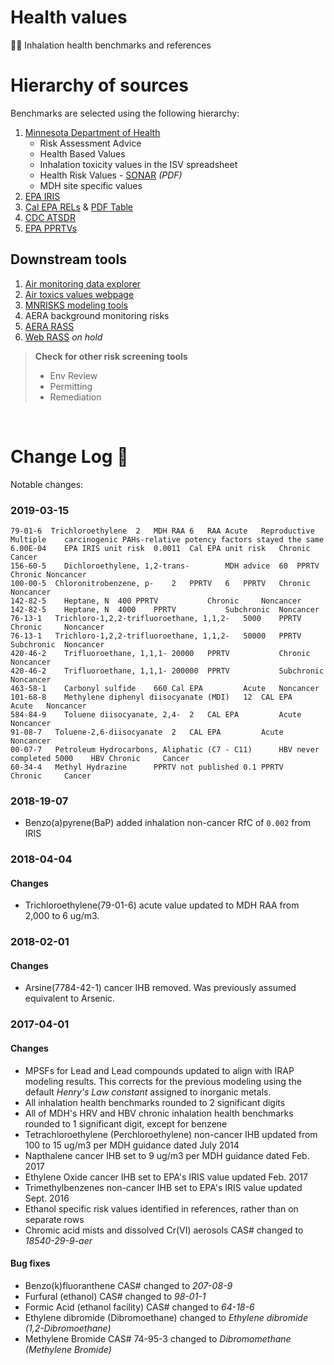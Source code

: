 # Health values

:hospital::mask: Inhalation health benchmarks and references
  

# Hierarchy of sources

Benchmarks are selected using the following hierarchy:

1. [Minnesota Department of Health](https://www.health.state.mn.us/communities/environment/risk/guidance/air/table.html)
    - Risk Assessment Advice
    - Health Based Values
    - Inhalation toxicity values in the ISV spreadsheet
    - Health Risk Values - [SONAR](https://www.health.state.mn.us/communities/environment/risk/docs/rules/hrvsonar.pdf) _(PDF)_
    - MDH site specific values
2. [EPA IRIS](https://www.epa.gov/iris)
3. [Cal EPA RELs](https://oehha.ca.gov/air/general-info/oehha-acute-8-hour-and-chronic-reference-exposure-level-rel-summary) & [PDF Table](https://ww3.arb.ca.gov/toxics/healthval/contable.pdf)
4. [CDC ATSDR](https://www.atsdr.cdc.gov/mrls/mrllist.asp)
5. [EPA PPRTVs](https://www.epa.gov/pprtv/provisional-peer-reviewed-toxicity-values-pprtvs-assessments)


## Downstream tools

1. [Air monitoring data explorer](https://www.pca.state.mn.us/air/air-toxics-data-explorer)
1. [Air toxics values webpage](https://public.tableau.com/profile/mpca.data.services#!/vizhome/Airtoxicityvalues/Airtoxicityvalues)
1. [MNRISKS modeling tools](https://www.pca.state.mn.us/air/air-modeling-and-human-health)
1. AERA background monitoring risks
1. [AERA RASS](https://www.pca.state.mn.us/air/aera-forms-and-tools)
1. [Web RASS](https://mpca.shinyapps.io/fairscreen/) _on hold_

> __Check for other risk screening tools__
>    - Env Review
>    - Permitting
>    - Remediation

<br>


# Change Log :notebook:

Notable changes:

### 2019-03-15
    79-01-6	 Trichloroethylene	2	MDH RAA	6	RAA	Acute	Reproductive
    Multiple	carcinogenic PAHs-relative potency factors stayed the same	6.00E-04	EPA IRIS unit risk	0.0011	Cal EPA unit risk	Chronic	Cancer
    156-60-5	Dichloroethylene, 1,2-trans-		MDH advice	60	PPRTV	Chronic	Noncancer
    100-00-5  Chloronitrobenzene, p-   	2	PPRTV	6	PPRTV	Chronic 	Noncancer
    142-82-5	Heptane, N	400	PPRTV			Chronic 	Noncancer
    142-82-5	Heptane, N	4000	PPRTV			Subchronic	Noncancer
    76-13-1	  Trichloro-1,2,2-trifluoroethane, 1,1,2-	5000	PPRTV			Chronic 	Noncancer
    76-13-1	  Trichloro-1,2,2-trifluoroethane, 1,1,2-	50000	PPRTV			Subchronic	Noncancer
    420-46-2	Trifluoroethane, 1,1,1-	20000	PPRTV			Chronic 	Noncancer
    420-46-2	Trifluoroethane, 1,1,1-	200000	PPRTV			Subchronic	Noncancer
    463-58-1	Carbonyl sulfide	660	Cal EPA			Acute	Noncancer
    101-68-8	Methylene diphenyl diisocyanate (MDI)	12	CAL EPA			Acute	Noncancer
    584-84-9	Toluene diisocyanate, 2,4-	2	CAL EPA			Acute	Noncancer
    91-08-7	  Toluene-2,6-diisocyanate	2	CAL EPA			Acute	Noncancer
    00-07-7	  Petroleum Hydrocarbons, Aliphatic (C7 - C11)		HBV never completed	5000	HBV	Chronic 	Cancer
    60-34-4	  Methyl Hydrazine		PPRTV not published	0.1	PPRTV	Chronic 	Cancer


### 2018-19-07
- Benzo(a)pyrene(BaP) added inhalation non-cancer RfC of `0.002` from IRIS

### 2018-04-04

#### Changes
- Trichloroethylene(79-01-6) acute value updated to MDH RAA from 2,000 to 6 ug/m3.

### 2018-02-01

#### Changes
- Arsine(7784-42-1) cancer IHB removed. Was previously assumed equivalent to Arsenic.


### 2017-04-01

#### Changes
- MPSFs for Lead and Lead compounds updated to align with IRAP modeling results. This corrects for the previous modeling using the default _Henry's Law constant_ assigned to inorganic metals.
- All inhalation health benchmarks rounded to 2 significant digits
- All of MDH's HRV and HBV chronic inhalation health benchmarks rounded to 1 significant digit, except for benzene
- Tetrachloroethylene (Perchloroethylene) non-cancer IHB updated from 100 to 15 ug/m3 per MDH guidance dated July 2014
- Napthalene cancer IHB set to 9 ug/m3 per MDH guidance dated Feb. 2017
- Ethylene Oxide cancer IHB set to EPA's IRIS value updated Feb. 2017
- Trimethylbenzenes non-cancer IHB set to EPA's IRIS value updated Sept. 2016
- Ethanol specific risk values identified in references, rather than on separate rows
- Chromic acid mists and dissolved Cr(VI) aerosols CAS# changed to _18540-29-9-aer_

#### Bug fixes
- Benzo(k)fluoranthene CAS# changed to _207-08-9_  
- Furfural (ethanol) CAS# changed to _98-01-1_  
- Formic Acid (ethanol facility) CAS# changed to _64-18-6_
- Ethylene dibromide (Dibromoethane) changed to _Ethylene dibromide (1,2-Dibromoethane)_
- Methylene Bromide CAS# 74-95-3 changed to _Dibromomethane (Methylene Bromide)_
